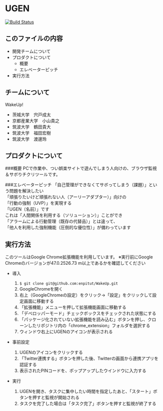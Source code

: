 UGEN
=====================

[![Build Status](https://travis-ci.org/enpitut/WakeUp.svg)](https://travis-ci.org/enpitut/WakeUp)

このファイルの内容
---------------------
  * 開発チームについて
  * プロダクトについて
    * 概要
    * エレベーターピッチ
  * 実行方法

チームについて
---------------------
WakeUp!
  * 茨城大学　宍戸成太
  * 京都産業大学　小山貴之
  * 筑波大学　鶴田貴大
  * 筑波大学　福田宏樹
  * 筑波大学　渡邊玲

プロダクトについて
---------------------

###概要
PCで作業中、つい娯楽サイトで遊んでしまう人向けの、ブラウザ監視＆サボりチクリツールです。

###エレベーターピッチ
「自己管理ができなくてサボってしまう（課題）」という問題を解決したい  
「頑張りたいけど頑張れない人（アーリーアダプター）」向けの  
「行動の強制（UVP）」を実現する  
「UGEN（名前）」です  
これは「人間関係を利用する（ソリューション）」ことができ  
「アラームによる行動管理（既存の代替品）」とは違って、  
「他人を利用した強制機能（圧倒的な優位性）」が備わっています  

実行方法
---------------------
このツールはGoogle Chrome拡張機能を利用しています。
※実行前にGoogle Chromeのバージョンが47.0.2526.73 m以上であるかを確認してください
  * 導入
      1. `$ git clone git@github.com:enpitut/WakeUp.git`
      1. GoogleChromeを開く
      1. 右上（GoogleChromeの設定）をクリック→「設定」をクリックして設定画面に移動する
      1. 「拡張機能」メニューを押して拡張機能画面に移動する
      1. 「デベロッパーモード」チェックボックスをチェックされた状態にする
      1. 「パッケージ化されていない拡張機能を読み込む」ボタンを押し、クローンしたリポジトリ内の「chrome_extension」フォルダを選択する
      1. ウィンドウ右上にUGENのアイコンが表示される
  
  * 事前設定
      1. UGENのアイコンをクリックする
      1. 「Twitter連携する」ボタンを押した後、Twitterの画面から連携アプリを認証する
      1. 表示されたPINコードを、ポップアップしたウインドウに入力する
  
  * 実行
      1. UGENを開き、タスクに集中したい時間を指定したあと、「スタート」ボタンを押すと監視が開始される
      1. タスクを完了した場合は「タスク完了」ボタンを押すと監視が終了する
